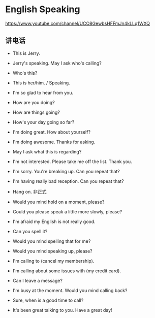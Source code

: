 # English Speaking
https://www.youtube.com/channel/UCO8GewbsHFFmJn4kLLq1WXQ

## 讲电话
- This is Jerry.
- Jerry's speaking. May I ask who's calling?
- Who's this?

- This is her/him. / Speaking.

- I'm so glad to hear from you.
- How are you doing?
- How are things going?
- How's your day going so far?

- I'm doing great. How about yourself?
- I'm doing awesome. Thanks for asking.
- May I ask what this is regarding?

- I'm not interested. Please take me off the list. Thank you.

- I'm sorry. You're breaking up. Can you repeat that?
- I'm having really bad reception. Can you repeat that?

- Hang on. 非正式
- Would you mind hold on a moment, please?

- Could you please speak a little more slowly, please?
- I'm afraid my English is not really good.

- Can you spell it?
- Would you mind spelling that for me?

- Would you mind speaking up, please?

- I'm calling to (cancel my membership).
- I'm calling about some issues with (my credit card).

- Can I leave a message?

- I'm busy at the moment. Would you mind calling back?
- Sure, when is a good time to call?

- It's been great talking to you. Have a great day!
